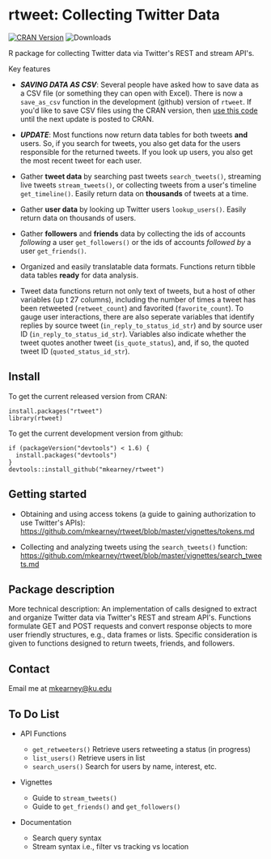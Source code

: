 # rtweet: Collecting Twitter Data

[![CRAN Version](http://www.r-pkg.org/badges/version/rtweet)](http://cran.r-project.org/package=rtweet)
![Downloads](http://cranlogs.r-pkg.org/badges/rtweet)

R package for collecting Twitter data via Twitter's REST and stream API's.

Key features

- ***SAVING DATA AS CSV***: Several people have asked how to save data
as a CSV file (or something they can open with Excel). There is now a 
`save_as_csv` function in the development (github) version of `rtweet`.
If you'd like to save CSV files using the CRAN version, then 
[use this code](https://gist.github.com/mkearney/7474b64f9db177435de540f5fa63a087)
until the next update is posted to CRAN.

- ***UPDATE***: Most functions now return data tables for both tweets
**and** users. So, if you search for tweets, you also get data
for the users responsible for the returned tweets. If you look up
users, you also get the most recent tweet for each user.

- Gather **tweet data** by searching past tweets `search_tweets()`, 
streaming live tweets `stream_tweets()`, or collecting tweets from 
a user's timeline `get_timeline()`. Easily return data on 
**thousands** of tweets at a time.

- Gather **user data** by looking up Twitter users `lookup_users()`.
Easily return data on thousands of users.

- Gather **followers** and **friends** data by collecting the ids of 
accounts *following* a user `get_followers()` or the ids of 
accounts *followed by* a user `get_friends()`.

- Organized and easily translatable data formats. Functions return
tibble data tables **ready** for data analysis.

- Tweet data functions return not only text of tweets, but a host of 
other variables (up t 27 columns), including the number of times 
a tweet has been retweeted (`retweet_count`) and 
favorited (`favorite_count`). To gauge user interactions, there are 
also seperate variables that identify replies by source tweet 
(`in_reply_to_status_id_str`) and by source user ID 
(`in_reply_to_status_id_str`). Variables also indicate whether the 
tweet quotes another tweet (`is_quote_status`), and, if so, the 
quoted tweet ID (`quoted_status_id_str`).

## Install
To get the current released version from CRAN:
```{r}
install.packages("rtweet")
library(rtweet)
```

To get the current development version from github:
```{r}
if (packageVersion("devtools") < 1.6) {
  install.packages("devtools")
}
devtools::install_github("mkearney/rtweet")
```

## Getting started

- Obtaining and using access tokens (a guide to gaining 
authorization to use Twitter's APIs): https://github.com/mkearney/rtweet/blob/master/vignettes/tokens.md

- Collecting and analyzing tweets using the `search_tweets()` function: https://github.com/mkearney/rtweet/blob/master/vignettes/search_tweets.md

## Package description

More technical description: An implementation of calls designed to extract
and organize Twitter data via Twitter's REST and stream
API's. Functions formulate GET and POST requests and
convert response objects to more user friendly structures,
e.g., data frames or lists. Specific consideration is
given to functions designed to return tweets, friends,
and followers.

## Contact
Email me at mkearney@ku.edu


## To Do List

- API Functions
  - `get_retweeters()` Retrieve users retweeting a status (in progress)
  - `list_users()` Retrieve users in list
  - `search_users()` Search for users by name, interest, etc.
 
- Vignettes
  - Guide to `stream_tweets()`
  - Guide to `get_friends()` and `get_followers()`

- Documentation
  - Search query syntax
  - Stream syntax i.e., filter vs tracking vs location
